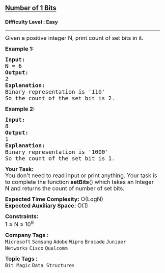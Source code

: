 <h2><a href="https://practice.geeksforgeeks.org/problems/set-bits0143/0">Number of 1 Bits</a></h2><h3>Difficulty Level : Easy</h3><hr><div class="problems_problem_content__Xm_eO"><p><span style="font-size:18px">Given a positive integer N, print count of set bits in it.&nbsp;</span></p>

<p><strong><span style="font-size:18px">Example 1:</span></strong></p>

<pre><span style="font-size:18px"><strong>Input:</strong>
N = 6</span>
<span style="font-size:18px"><strong>Output:</strong>
2</span>
<span style="font-size:18px"><strong>Explanation:</strong>
Binary representation is '110' 
So the count of the set bit is 2.</span></pre>

<p><strong><span style="font-size:18px">Example 2:</span></strong></p>

<pre><span style="font-size:18px"><strong>Input:</strong>
8</span>
<span style="font-size:18px"><strong>Output:</strong>
1</span>
<span style="font-size:18px"><strong>Explanation:</strong>
Binary representation is '1000' 
So the count of the set bit is 1.</span></pre>

<p><span style="font-size:18px"><strong>Your Task:</strong>&nbsp;&nbsp;<br>
You don't need to read input or print anything. Your task is to complete the function <strong>setBits</strong>()&nbsp;which takes an Integer N&nbsp;and returns the count of number of set bits.</span></p>

<p><span style="font-size:18px"><strong>Expected Time Complexity:</strong> O(LogN)<br>
<strong>Expected Auxiliary Space:</strong> O(1)</span></p>

<p><span style="font-size:18px"><strong>Constraints:</strong><br>
1 ≤ N ≤ 10<sup>9</sup></span></p>
</div><p><span style=font-size:18px><strong>Company Tags : </strong><br><code>Microsoft</code>&nbsp;<code>Samsung</code>&nbsp;<code>Adobe</code>&nbsp;<code>Wipro</code>&nbsp;<code>Brocade</code>&nbsp;<code>Juniper Networks</code>&nbsp;<code>Cisco</code>&nbsp;<code>Qualcomm</code>&nbsp;<br><p><span style=font-size:18px><strong>Topic Tags : </strong><br><code>Bit Magic</code>&nbsp;<code>Data Structures</code>&nbsp;
